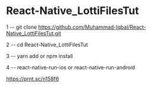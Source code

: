 # React-Native_LottiFilesTut


1 -- git clone https://github.com/Muhammad-Iqbal/React-Native_LottiFilesTut.git

2 -- cd React-Native_LottiFilesTut

3 -- yarn add or npm install

4 -- react-native-run-ios or react-native-run-android

https://prnt.sc/n158f6
